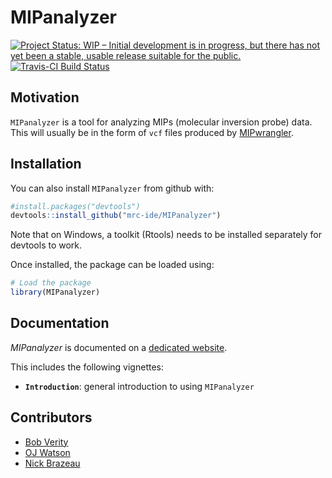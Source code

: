 

# MIPanalyzer

[![Project Status: WIP – Initial development is in progress, but there has not yet been a stable, usable release suitable for the public.](https://www.repostatus.org/badges/latest/wip.svg)](https://www.repostatus.org/#wip)
[![Travis-CI Build Status](https://travis-ci.org/mrc-ide/MIPanalyzer.png?branch=master)](https://travis-ci.org/mrc-ide/MIPanalyzer)


## Motivation

`MIPanalyzer` is a tool for analyzing MIPs (molecular inversion probe) data. This will usually be in the form of `vcf` files produced by [MIPwrangler](https://github.com/bailey-lab/MIPWrangler).

## Installation

You can also install `MIPanalyzer` from github with:


```r
#install.packages("devtools")
devtools::install_github("mrc-ide/MIPanalyzer")
```

Note that on Windows, a toolkit (Rtools) needs to be installed separately for devtools to work. 

Once installed, the package can be loaded using:


```r
# Load the package
library(MIPanalyzer)
```

Documentation
-------------

*MIPanalyzer* is documented on a [dedicated
 website](https://mrc-ide.github.io/MIPanalyzer).

This includes the following vignettes:

- **`Introduction`**: general introduction to using `MIPanalyzer`

Contributors
------------
- [Bob Verity](https://github.com/bobverity)
- [OJ Watson](https://github.com/ojwatson)
- [Nick Brazeau](https://github.com/nickbrazeau)
